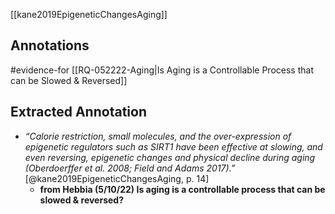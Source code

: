 [[kane2019EpigeneticChangesAging]]

## Annotations
#evidence-for [[RQ-052222-Aging|Is Aging is a Controllable Process that can be Slowed & Reversed]]


## Extracted Annotation
- *“Calorie restriction, small molecules, and the over-expression of epigenetic regulators such as SIRT1 have been effective at slowing, and even reversing, epigenetic changes and physical decline during aging (Oberdoerffer et al. 2008; Field and Adams 2017).”* [@kane2019EpigeneticChangesAging, p. 14] [](zotero://open-pdf/library/items/PGHACXSJ?page=14&annotation=S2GEIJK4)
	- **from Hebbia (5/10/22) Is aging is a controllable process that can be slowed & reversed?**